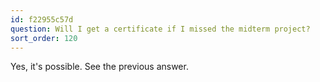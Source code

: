```yaml
---
id: f22955c57d
question: Will I get a certificate if I missed the midterm project?
sort_order: 120
---
```


Yes, it's possible. See the previous answer.

